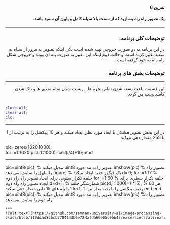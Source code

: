 <div dir="rtl">
 
#### تمرین 6
#### یک تصویر راه راه بسازید که از سمت بالا سیاه کامل و پایین آن سفید باشد. <br />
***
### توضیحات کلی برنامه:
 در این برنامه به دو صورت خروجی تهیه شده است یکی اینکه تصویر به مرور از سیاه به سفید تغییر کرده است و حالت دوم اینکه این تغییر به صورت پله ای بوده و خروجی شکل راه راه به خود گرفته است..
 
### توضیحات بخش های برنامه
***

 این قسمت باعث بسته شدن تمام پنجره ها ، ریست شدن تمام متغیر ها و پاک شدن کامند ویندو می گردد <br />
</div>

``` matlab

close all;         
clear all;         
clc;    

```
***
<div dir="rtl">

در این بخش تصویر مشکی با ابعاد مورد نظر ایجاد میکند و هر 10 پیکسل را به ترتیب از 1 تا 255 مقدار دهی میکند

</div>

pic=zeros(1020,1000);  
for i=1:1020 
    pic(i,1:1000)=ceil(i/4)+10;
end
***

pic=uint8(pic);    % تبدیل میکند uint8 تصویر را به مد مورد
imshow(pic)        % تصویر راه راه اول را نمایش می دهد
figure;            % یک فیگور جدید ایجاد میکند
d=0;
for i=1:17         % حلقه تکرار ستونی برای ایجاد تصویر راه راه دوم
    for j=1:60     % حلقه تکرار سطری برای ایجاد تصویر راه راه دوم
       d=d+1;      % شمارشگر حلقه
       pic(d,1:1000)=(i*15); % هر 60 رديف پيكسل را با يك مقدار بين 1 تا 255 با پله هاي 15 تايي مقدار دهي ميكند
    end
end    
pic=uint8(pic);    % تبدیل میکند uint8 تصویر را به مد مورد
imshow(pic)        % تصوير راه راه دوم را نمايش مي دهد
```
***
![alt text](https://github.com/semnan-university-ai/image-processing-class/blob/1f0ddad82bcb7784f43b0e724afda66e05c0bb43/excersiecs/alirezachaji/6/Exce06.png)




